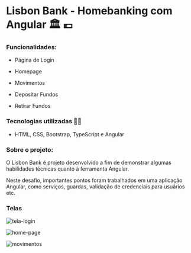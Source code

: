# Lisbon Bank - Homebanking com Angular :classical_building: :euro:

### Funcionalidades:

+ Página de Login

+ Homepage

+ Movimentos

+ Depositar Fundos

+ Retirar Fundos

### Tecnologias utilizadas :woman_technologist:

+ HTML, CSS, Bootstrap, TypeScript e Angular


### Sobre o projeto:


O Lisbon Bank é projeto desenvolvido a fim de demonstrar algumas habilidades técnicas quanto à ferramenta Angular.

Neste desafio, importantes pontos foram trabalhados em uma aplicação Angular, como serviços, guardas, validação de credenciais para usuários etc.

### Telas

![tela-login](https://user-images.githubusercontent.com/101260452/216828707-d830ddad-5833-488c-8090-68111959336a.png)

![home-page](https://user-images.githubusercontent.com/101260452/216828818-bc323ad4-9afd-449e-adcf-91750f216e10.png)

![movimentos](https://user-images.githubusercontent.com/101260452/216828867-edb36b1b-bb2a-4f22-a731-efeab1801bd8.png)
